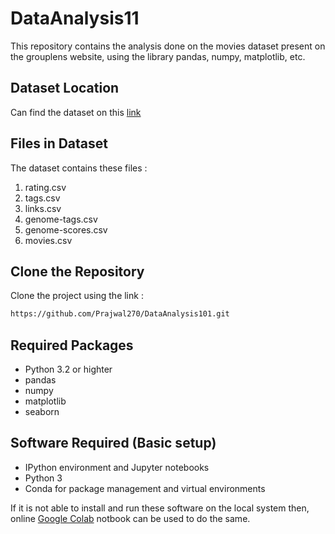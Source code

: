 # DataAnalysis11

This repository contains the analysis done on the movies dataset present on the grouplens website, using the library pandas, numpy, matplotlib, etc.

## Dataset Location 
Can find the dataset on this [link]( https://grouplens.org/datasets/movielens/)


## Files in Dataset

The dataset contains these files :

1. rating.csv
2. tags.csv 
3. links.csv
4. genome-tags.csv
5. genome-scores.csv
6. movies.csv

## Clone the Repository

Clone the project using the link :

```bash
https://github.com/Prajwal270/DataAnalysis101.git
```
## Required Packages

- Python 3.2 or highter
- pandas
- numpy
- matplotlib 
- seaborn

## Software Required (Basic setup)
- IPython environment and Jupyter notebooks
- Python 3
- Conda for package management and virtual environments

If it is not able to install and run these software on the local system
then, online [Google Colab](https://colab.research.google.com/) notbook can be used to do the same.

